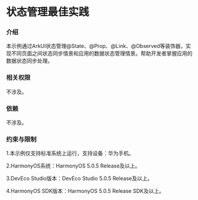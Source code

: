 # 状态管理最佳实践

### 介绍

本示例通过ArkUI状态管理@State、@Prop、@Link、@Observed等装饰器，实现不同页面之间状态同步情景和应用的数据状态管理情景。帮助开发者掌握应用的数据状态同步处理。

### 相关权限

不涉及。

### 依赖

不涉及。

### 约束与限制

1.本示例仅支持标准系统上运行，支持设备：华为手机。

2.HarmonyOS系统：HarmonyOS 5.0.5 Release及以上。

3.DevEco Studio版本：DevEco Studio 5.0.5 Release及以上。

4.HarmonyOS SDK版本：HarmonyOS 5.0.5 Release SDK及以上。
